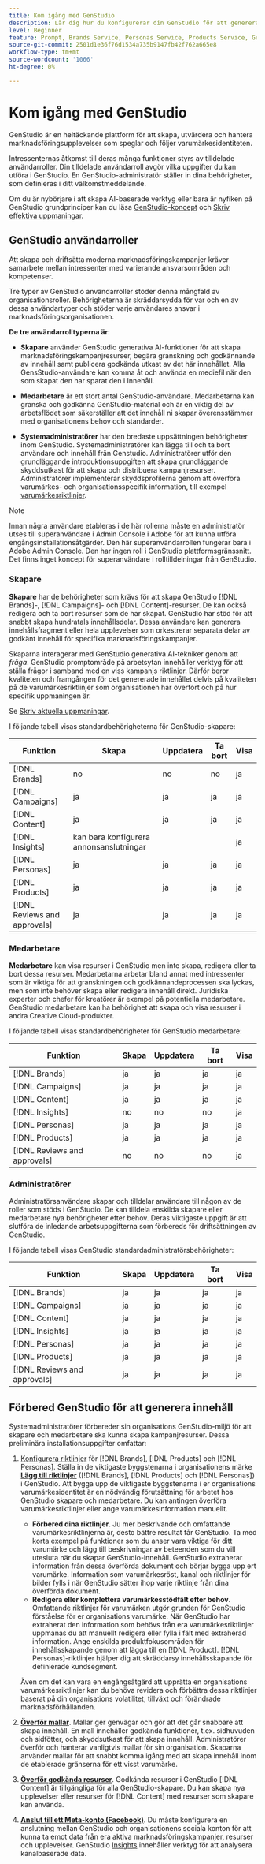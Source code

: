 ```yaml
---
title: Kom igång med GenStudio
description: Lär dig hur du konfigurerar din GenStudio för att generera nytt varumärkesanpassat marknadsföringsmaterial.
level: Beginner
feature: Prompt, Brands Service, Personas Service, Products Service, Generative AI, Guidelines
source-git-commit: 2501d1e36f76d1534a735b9147fb42f762a665e8
workflow-type: tm+mt
source-wordcount: '1066'
ht-degree: 0%

---
```



# Kom igång med GenStudio

GenStudio är en heltäckande plattform för att skapa, utvärdera och hantera marknadsföringsupplevelser som speglar och följer varumärkesidentiteten.

Intressenternas åtkomst till deras många funktioner styrs av tilldelade användarroller. Din tilldelade användarroll avgör vilka uppgifter du kan utföra i GenStudio. En GenStudio-administratör ställer in dina behörigheter, som definieras i ditt välkomstmeddelande.

Om du är nybörjare i att skapa AI-baserade verktyg eller bara är nyfiken på GenStudio grundprinciper kan du läsa [GenStudio-koncept](concepts.md) och [Skriv effektiva uppmaningar](effective-prompts.md).

## GenStudio användarroller

Att skapa och driftsätta moderna marknadsföringskampanjer kräver samarbete mellan intressenter med varierande ansvarsområden och kompetenser.

Tre typer av GenStudio användarroller stöder denna mångfald av organisationsroller. Behörigheterna är skräddarsydda för var och en av dessa användartyper och stöder varje användares ansvar i marknadsföringsorganisationen.

**De tre användarrolltyperna är**:

* **Skapare** använder GenStudio generativa AI-funktioner för att skapa marknadsföringskampanjresurser, begära granskning och godkännande av innehåll samt publicera godkända utkast av det här innehållet. Alla GensStudio-användare kan komma åt och använda en mediefil när den som skapat den har sparat den i Innehåll.

* **Medarbetare** är ett stort antal GenStudio-användare. Medarbetarna kan granska och godkänna GenStudio-material och är en viktig del av arbetsflödet som säkerställer att det innehåll ni skapar överensstämmer med organisationens behov och standarder.

* **Systemadministratörer** har den bredaste uppsättningen behörigheter inom GenStudio. Systemadministratörer kan lägga till och ta bort användare och innehåll från Genstudio. Administratörer utför den grundläggande introduktionsuppgiften att skapa grundläggande skyddsutkast för att skapa och distribuera kampanjresurser. Administratörer implementerar skyddsprofilerna genom att överföra varumärkes- och organisationsspecifik information, till exempel [varumärkesriktlinjer](/help/user-guide/guidelines/overview.md).

>[!NOTE]
>Innan några användare etableras i de här rollerna måste en administratör utses till superanvändare i Admin Console i Adobe för att kunna utföra engångsinstallationsåtgärder. Den här superanvändarrollen fungerar bara i Adobe Admin Console. Den har ingen roll i GenStudio plattformsgränssnitt. Det finns inget koncept för superanvändare i rolltilldelningar från GenStudio.

### Skapare

**Skapare** har de behörigheter som krävs för att skapa GenStudio [!DNL Brands]-, [!DNL Campaigns]- och [!DNL Content]-resurser. De kan också redigera och ta bort resurser som de har skapat. GenStudio har stöd för att snabbt skapa hundratals innehållsdelar. Dessa användare kan generera innehållsfragment eller hela upplevelser som orkestrerar separata delar av godkänt innehåll för specifika marknadsföringskampanjer.

Skaparna interagerar med GenStudio generativa AI-tekniker genom att _fråga_. GenStudio promptområde på arbetsytan innehåller verktyg för att ställa frågor i samband med en viss kampanjs riktlinjer. Därför beror kvaliteten och framgången för det genererade innehållet delvis på kvaliteten på de varumärkesriktlinjer som organisationen har överfört och på hur specifik uppmaningen är.

Se [Skriv aktuella uppmaningar](effective-prompts.md).

I följande tabell visas standardbehörigheterna för GenStudio-skapare:

| Funktion | Skapa | Uppdatera | Ta bort | Visa |
|-----------|----------------|----------------|----------------|----------------|
| [!DNL Brands] | no | no | no | ja |
| [!DNL Campaigns] | ja | ja | ja | ja |
| [!DNL Content] | ja | ja | ja | ja |
| [!DNL Insights] | kan bara konfigurera annonsanslutningar |    |     | ja |
| [!DNL Personas] | ja | ja | ja | ja |
| [!DNL Products] | ja | ja | ja | ja |
| [!DNL Reviews and approvals] | ja | ja | ja | ja |

### Medarbetare

**Medarbetare** kan visa resurser i GenStudio men inte skapa, redigera eller ta bort dessa resurser. Medarbetarna arbetar bland annat med intressenter som är viktiga för att granskningen och godkännandeprocessen ska lyckas, men som inte behöver skapa eller redigera innehåll direkt. Juridiska experter och chefer för kreatörer är exempel på potentiella medarbetare. GenStudio medarbetare kan ha behörighet att skapa och visa resurser i andra Creative Cloud-produkter.

I följande tabell visas standardbehörigheter för GenStudio medarbetare:

| Funktion | Skapa | Uppdatera | Ta bort | Visa |
|-----------|----------------|----------------|----------------|----------------|
| [!DNL Brands] | ja | ja | ja | ja |
| [!DNL Campaigns] | ja | ja | ja | ja |
| [!DNL Content] | ja | ja | ja | ja |
| [!DNL Insights] | no | no | no | ja |
| [!DNL Personas] | ja | ja | ja | ja |
| [!DNL Products] | ja | ja | ja | ja |
| [!DNL Reviews and approvals] | no | no | no | ja |

### Administratörer

Administratörsanvändare skapar och tilldelar användare till någon av de roller som stöds i GenStudio. De kan tilldela enskilda skapare eller medarbetare nya behörigheter efter behov. Deras viktigaste uppgift är att slutföra de inledande arbetsuppgifterna som förbereds för driftsättningen av GenStudio.

I följande tabell visas GenStudio standardadministratörsbehörigheter:

| Funktion | Skapa | Uppdatera | Ta bort | Visa |
|-----------|----------------|----------------|----------------|----------------|
| [!DNL Brands] | ja | ja | ja | ja |
| [!DNL Campaigns] | ja | ja | ja | ja |
| [!DNL Content] | ja | ja | ja | ja |
| [!DNL Insights] | ja | ja | ja | ja |
| [!DNL Personas] | ja | ja | ja | ja |
| [!DNL Products] | ja | ja | ja | ja |
| [!DNL Reviews and approvals] | ja | ja | ja | ja |


## Förbered GenStudio för att generera innehåll

Systemadministratörer förbereder sin organisations GenStudio-miljö för att skapare och medarbetare ska kunna skapa kampanjresurser. Dessa preliminära installationsuppgifter omfattar:

1. [Konfigurera riktlinjer](./guidelines/overview.md) för [!DNL Brands], [!DNL Products] och [!DNL Personas]. Ställa in de viktigaste byggstenarna i organisationens märke **[Lägg till riktlinjer](./guidelines/overview.md)** ([!DNL Brands], [!DNL Products] och [!DNL Personas]) i GenStudio. Att bygga upp de viktigaste byggstenarna i er organisations varumärkesidentitet är en nödvändig förutsättning för arbetet hos GenStudio skapare och medarbetare. Du kan antingen överföra varumärkesriktlinjer eller ange varumärkesinformation manuellt.
   * **Förbered dina riktlinjer**. Ju mer beskrivande och omfattande varumärkesriktlinjerna är, desto bättre resultat får GenStudio. Ta med korta exempel på funktioner som du anser vara viktiga för ditt varumärke och lägg till beskrivningar av beteenden som du vill utesluta när du skapar GenStudio-innehåll. GenStudio extraherar information från dessa överförda dokument och börjar bygga upp ert varumärke. Information som varumärkesröst, kanal och riktlinjer för bilder fylls i när GenStudio sätter ihop varje riktlinje från dina överförda dokument.
   * **Redigera eller komplettera varumärkesstödfält efter behov**. Omfattande riktlinjer för varumärken utgör grunden för GenStudio förståelse för er organisations varumärke. När GenStudio har extraherat den information som behövs från era varumärkesriktlinjer uppmanas du att manuellt redigera eller fylla i fält med extraherad information. Ange enskilda produktfokusområden för innehållsskapande genom att lägga till en [!DNL Product]. [!DNL Personas]-riktlinjer hjälper dig att skräddarsy innehållsskapande för definierade kundsegment.

   Även om det kan vara en engångsåtgärd att upprätta en organisations varumärkesriktlinjer kan du behöva revidera och förbättra dessa riktlinjer baserat på din organisations volatilitet, tillväxt och förändrade marknadsförhållanden.

1. **[Överför mallar](./content/use-templates.md)**. Mallar ger genvägar och gör att det går snabbare att skapa innehåll. En mall innehåller godkända funktioner, t.ex. sidhuvuden och sidfötter, och skyddsutkast för att skapa innehåll. Administratörer överför och hanterar vanligtvis mallar för sin organisation. Skaparna använder mallar för att snabbt komma igång med att skapa innehåll inom de etablerade gränserna för ett visst varumärke.

1. **[Överför godkända resurser](./content/manage-assets.md)**. Godkända resurser i GenStudio [!DNL Content] är tillgängliga för alla GenStudio-skapare. Du kan skapa nya upplevelser eller resurser för [!DNL Content] med resurser som skapare kan använda.

1. **[Anslut till ett Meta-konto (Facebook)](./insights/connect-channel.md)**. Du måste konfigurera en anslutning mellan GenStudio och organisationens sociala konton för att kunna ta emot data från era aktiva marknadsföringskampanjer, resurser och upplevelser. GenStudio [Insights](./insights/overview.md) innehåller verktyg för att analysera kanalbaserade data.
